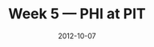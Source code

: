 ---
layout: game
title: Week 5 — PHI at PIT
season: 2012
game_id: 2012_05_PHI_PIT
week: 5
date: 2012-10-07
home_team: PIT
away_team: PHI
final_home: 16
final_away: 14
pbp_url: /assets/data/pbp/2012/2012_05_PHI_PIT.csv.gz
---